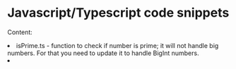 # Javascript/Typescript code snippets


Content:

<li> isPrime.ts - function to check if number is prime; it will not handle big numbers. For that you need to update it to handle BigInt numbers.
<li>
